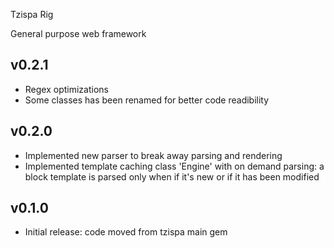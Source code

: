 Tzispa Rig

General purpose web framework

## v0.2.1
- Regex optimizations
- Some classes has been renamed for better code readibility

## v0.2.0
- Implemented new parser to break away parsing and rendering
- Implemented template caching class 'Engine' with on demand parsing: a block template is parsed only when if it's new or if it has been modified

## v0.1.0
- Initial release: code moved from tzispa main gem
